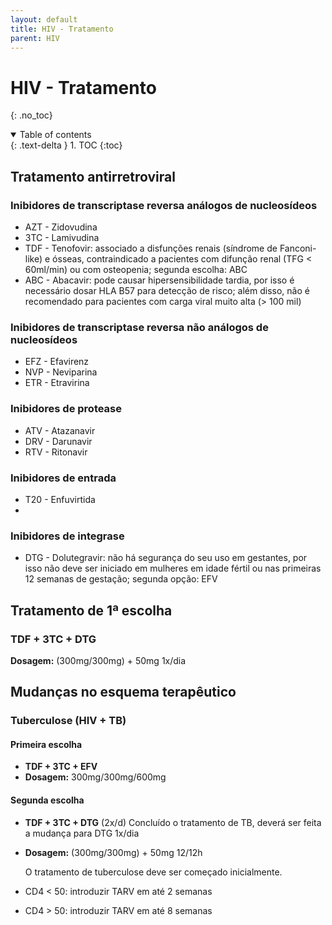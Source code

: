```yaml
---
layout: default
title: HIV - Tratamento
parent: HIV
---
```

# HIV - Tratamento 
{: .no_toc}

<details open markdown="block">
  <summary>
    Table of contents
  </summary>
  {: .text-delta }
1. TOC
{:toc}
</details>

## Tratamento antirretroviral

### Inibidores de transcriptase reversa análogos de nucleosídeos
- AZT - Zidovudina
- 3TC - Lamivudina
- TDF - Tenofovir: associado a disfunções renais (síndrome de Fanconi-like) e ósseas, contraindicado a pacientes com difunção renal (TFG < 60ml/min) ou com osteopenia; segunda escolha: ABC
- ABC - Abacavir: pode causar hipersensibilidade tardia, por isso é necessário dosar HLA B57 para detecção de risco; além disso, não é recomendado para pacientes com carga viral muito alta (> 100 mil)

### Inibidores de transcriptase reversa não análogos de nucleosídeos
- EFZ - Efavirenz
- NVP - Neviparina 
- ETR - Etravirina

### Inibidores de protease
- ATV - Atazanavir
- DRV - Darunavir
- RTV - Ritonavir

### Inibidores de entrada 
- T20 - Enfuvirtida
- 
### Inibidores de integrase
- DTG - Dolutegravir: não há segurança do seu uso em gestantes, por isso não deve ser iniciado em mulheres em idade fértil ou nas primeiras 12 semanas de gestação; segunda opção: EFV


## Tratamento de 1ª escolha
### TDF + 3TC + DTG
 **Dosagem:** (300mg/300mg) + 50mg 1x/dia

## Mudanças no esquema terapêutico
### Tuberculose (HIV + TB)
#### Primeira escolha
- **TDF + 3TC + EFV**
- **Dosagem:** 300mg/300mg/600mg

#### Segunda escolha
- **TDF + 3TC + DTG** (2x/d)
	Concluído o tratamento de TB, deverá ser feita a mudança para DTG 1x/dia
- **Dosagem:** (300mg/300mg) + 50mg 12/12h

	O tratamento de tuberculose deve ser começado inicialmente. 
- CD4 < 50: introduzir TARV em até 2 semanas
- CD4 > 50: introduzir TARV em até 8 semanas

<!--stackedit_data:
eyJoaXN0b3J5IjpbMTA1Mjk1ODI4LDM4ODgyNTIxOCwtMTMwND
k1MjkwNF19
-->
